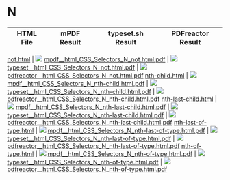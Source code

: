 
# N
HTML File | mPDF Result | typeset.sh Result | PDFreactor Result
------------ | ------------- | ------------- | -------------

[not.html](/html/CSS%20Selectors/N/not.html) | ![](result/mpdf__html_CSS_Selectors_N_not.html.png) [mpdf__html_CSS_Selectors_N_not.html.pdf](result/mpdf__html_CSS_Selectors_N_not.html.pdf) | ![](result/typeset__html_CSS_Selectors_N_not.html.png) [typeset__html_CSS_Selectors_N_not.html.pdf](result/typeset__html_CSS_Selectors_N_not.html.pdf) | ![](result/pdfreactor__html_CSS_Selectors_N_not.html.png) [pdfreactor__html_CSS_Selectors_N_not.html.pdf](result/pdfreactor__html_CSS_Selectors_N_not.html.pdf)
[nth-child.html](/html/CSS%20Selectors/N/nth-child.html) | ![](result/mpdf__html_CSS_Selectors_N_nth-child.html.png) [mpdf__html_CSS_Selectors_N_nth-child.html.pdf](result/mpdf__html_CSS_Selectors_N_nth-child.html.pdf) | ![](result/typeset__html_CSS_Selectors_N_nth-child.html.png) [typeset__html_CSS_Selectors_N_nth-child.html.pdf](result/typeset__html_CSS_Selectors_N_nth-child.html.pdf) | ![](result/pdfreactor__html_CSS_Selectors_N_nth-child.html.png) [pdfreactor__html_CSS_Selectors_N_nth-child.html.pdf](result/pdfreactor__html_CSS_Selectors_N_nth-child.html.pdf)
[nth-last-child.html](/html/CSS%20Selectors/N/nth-last-child.html) | ![](result/mpdf__html_CSS_Selectors_N_nth-last-child.html.png) [mpdf__html_CSS_Selectors_N_nth-last-child.html.pdf](result/mpdf__html_CSS_Selectors_N_nth-last-child.html.pdf) | ![](result/typeset__html_CSS_Selectors_N_nth-last-child.html.png) [typeset__html_CSS_Selectors_N_nth-last-child.html.pdf](result/typeset__html_CSS_Selectors_N_nth-last-child.html.pdf) | ![](result/pdfreactor__html_CSS_Selectors_N_nth-last-child.html.png) [pdfreactor__html_CSS_Selectors_N_nth-last-child.html.pdf](result/pdfreactor__html_CSS_Selectors_N_nth-last-child.html.pdf)
[nth-last-of-type.html](/html/CSS%20Selectors/N/nth-last-of-type.html) | ![](result/mpdf__html_CSS_Selectors_N_nth-last-of-type.html.png) [mpdf__html_CSS_Selectors_N_nth-last-of-type.html.pdf](result/mpdf__html_CSS_Selectors_N_nth-last-of-type.html.pdf) | ![](result/typeset__html_CSS_Selectors_N_nth-last-of-type.html.png) [typeset__html_CSS_Selectors_N_nth-last-of-type.html.pdf](result/typeset__html_CSS_Selectors_N_nth-last-of-type.html.pdf) | ![](result/pdfreactor__html_CSS_Selectors_N_nth-last-of-type.html.png) [pdfreactor__html_CSS_Selectors_N_nth-last-of-type.html.pdf](result/pdfreactor__html_CSS_Selectors_N_nth-last-of-type.html.pdf)
[nth-of-type.html](/html/CSS%20Selectors/N/nth-of-type.html) | ![](result/mpdf__html_CSS_Selectors_N_nth-of-type.html.png) [mpdf__html_CSS_Selectors_N_nth-of-type.html.pdf](result/mpdf__html_CSS_Selectors_N_nth-of-type.html.pdf) | ![](result/typeset__html_CSS_Selectors_N_nth-of-type.html.png) [typeset__html_CSS_Selectors_N_nth-of-type.html.pdf](result/typeset__html_CSS_Selectors_N_nth-of-type.html.pdf) | ![](result/pdfreactor__html_CSS_Selectors_N_nth-of-type.html.png) [pdfreactor__html_CSS_Selectors_N_nth-of-type.html.pdf](result/pdfreactor__html_CSS_Selectors_N_nth-of-type.html.pdf)
